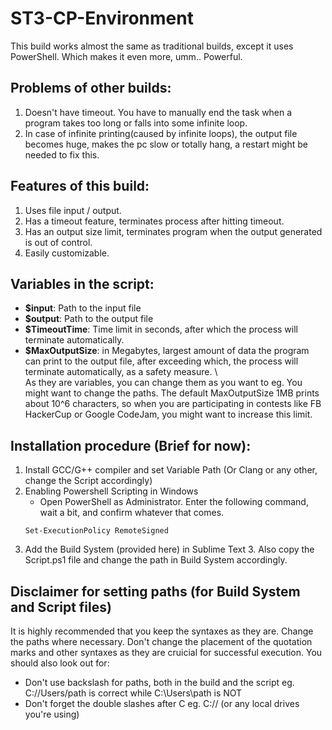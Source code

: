 # ST3-CP-Environment
This build works almost the same as traditional builds, except it uses PowerShell. Which makes it even more, umm.. Powerful.

## Problems of other builds:
  1. Doesn't have timeout. You have to manually end the task when a program takes too long or falls into some infinite loop.
  2. In case of infinite printing(caused by infinite loops), the output file becomes huge, makes the pc slow or totally hang, a restart might be needed to fix this.

## Features of this build:
  1. Uses file input / output.
  2. Has a timeout feature, terminates process after hitting timeout.
  3. Has an output size limit, terminates program when the output generated is out of control.
  4. Easily customizable.

## Variables in the script:
  * **$input**: Path to the input file
  * **$output**: Path to the output file
  * **$TimeoutTime**: Time limit in seconds, after which the process will terminate automatically.
  * **$MaxOutputSize**: in Megabytes, largest amount of data the program can print to the output file, after exceeding which, the process will terminate automatically, as a safety measure. \ \
  As they are variables, you can change them as you want to eg. You might want to change the paths. The default MaxOutputSize 1MB prints about 10^6 characters, so when you are participating in contests like FB HackerCup or Google CodeJam, you might want to increase this limit.

## Installation procedure (Brief for now):
  1. Install GCC/G++ compiler and set Variable Path (Or Clang or any other, change the Script accordingly)
  2. Enabling Powershell Scripting in Windows
        * Open PowerShell as Administrator. Enter the following command, wait a bit, and confirm whatever that comes.
        ```
        Set-ExecutionPolicy RemoteSigned
        ```
  3. Add the Build System (provided here) in Sublime Text 3. Also copy the Script.ps1 file and change the path in Build System accordingly.
  
## Disclaimer for setting paths (for Build System and Script files)
  It is highly recommended that you keep the syntaxes as they are. Change the paths where necessary. Don't change the placement of the quotation marks and other syntaxes as they are cruicial for successful execution. You should also look out for:
  * Don't use backslash for paths, both in the build and the script eg. C://Users/path is correct while C:\\Users\path is NOT
  * Don't forget the double slashes after C eg. C:// (or any local drives you're using)
